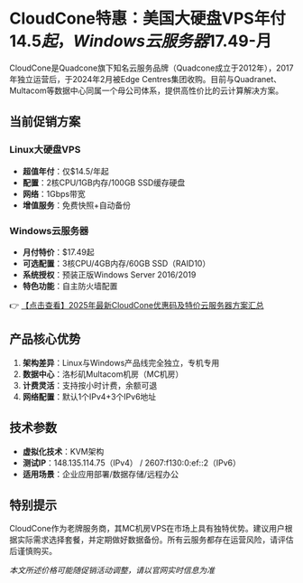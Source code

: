 # CloudCone特惠：美国大硬盘VPS年付$14.5起，Windows云服务器$17.49-月

CloudCone是Quadcone旗下知名云服务品牌（Quadcone成立于2012年），2017年独立运营后，于2024年2月被Edge Centres集团收购。目前与Quadranet、Multacom等数据中心同属一个母公司体系，提供高性价比的云计算解决方案。

## 当前促销方案

### Linux大硬盘VPS
- **超值年付**：仅$14.5/年起
- **配置**：2核CPU/1GB内存/100GB SSD缓存硬盘
- **网络**：1Gbps带宽
- **增值服务**：免费快照+自动备份

### Windows云服务器
- **月付特价**：$17.49起
- **可选配置**：3核CPU/4GB内存/60GB SSD（RAID10）
- **系统授权**：预装正版Windows Server 2016/2019
- **特色功能**：自主防火墙配置

👉 [【点击查看】2025年最新CloudCone优惠码及特价云服务器方案汇总](https://bit.ly/Cloudcone)

## 产品核心优势
1. **架构差异**：Linux与Windows产品线完全独立，专机专用
2. **数据中心**：洛杉矶Multacom机房（MC机房）
3. **计费灵活**：支持按小时计费，余额可退
4. **网络配置**：默认1个IPv4+3个IPv6地址

## 技术参数
- **虚拟化技术**：KVM架构
- **测试IP**：148.135.114.75（IPv4） / 2607:f130:0:ef::2（IPv6）
- **适用场景**：企业应用部署/数据存储/远程办公

## 特别提示
CloudCone作为老牌服务商，其MC机房VPS在市场上具有独特优势。建议用户根据实际需求选择套餐，并定期做好数据备份。所有云服务都存在运营风险，请评估后谨慎购买。

*本文所述价格可能随促销活动调整，请以官网实时信息为准*